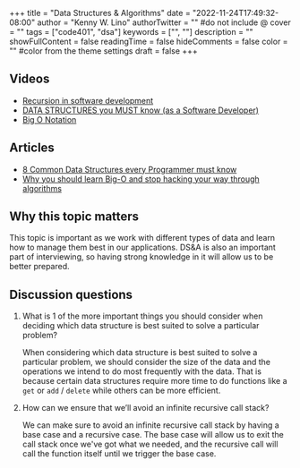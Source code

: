 +++
title = "Data Structures & Algorithms"
date = "2022-11-24T17:49:32-08:00"
author = "Kenny W. Lino"
authorTwitter = "" #do not include @
cover = ""
tags = ["code401", "dsa"]
keywords = ["", ""]
description = ""
showFullContent = false
readingTime = false
hideComments = false
color = "" #color from the theme settings
draft = false
+++

## Videos

- [Recursion in software development](https://www.youtube.com/watch?v=vPEJSJMg4jY)
- [DATA STRUCTURES you MUST know (as a Software Developer)](https://www.youtube.com/watch?v=sVxBVvlnJsM)
- [Big O Notation](https://www.youtube.com/watch?v=v4cd1O4zkGw)

## Articles

- [8 Common Data Structures every Programmer must know](https://towardsdatascience.com/8-common-data-structures-every-programmer-must-know-171acf6a1a42)
- [Why you should learn Big-O and stop hacking your way through algorithms](https://triplebyte.com/blog/why-you-should-learn-big-o-and-stop-hacking-your-way-through-algorithms)

## Why this topic matters

This topic is important as we work with different types of data and learn how to manage them best in our applications. DS&A is also an important part of interviewing, so having strong knowledge in it will allow us to be better prepared.

## Discussion questions

1. What is 1 of the more important things you should consider when deciding which data structure is best suited to solve a particular problem?

    When considering which data structure is best suited to solve a particular problem, we should consider the size of the data and the operations we intend to do most frequently with the data. That is because certain data structures require more time to do functions like a `get` or `add` / `delete` while others can be more efficient. 

2. How can we ensure that we’ll avoid an infinite recursive call stack?

    We can make sure to avoid an infinite recursive call stack by having a base case and a recursive case. The base case will allow us to exit the call stack once we've got what we needed, and the recursive call will call the function itself until we trigger the base case.
